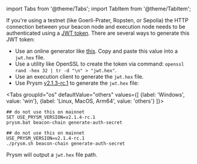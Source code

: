 import Tabs from '@theme/Tabs';
import TabItem from '@theme/TabItem';

If you're using a testnet (like Goerli-Prater, Ropsten, or Sepolia) the HTTP connection between your beacon node and execution node needs to be authenticated using a [JWT token](https://jwt.io/). There are several ways to generate this JWT token:

 - Use an online generator like [this](https://seanwasere.com/generate-random-hex/). Copy and paste this value into a `jwt.hex` file.
 - Use a utility like OpenSSL to create the token via command: `openssl rand -hex 32 | tr -d "\n" > "jwt.hex"`.
 - Use an execution client to generate the `jwt.hex` file.
 - Use Prysm [v2.1.3-rc.1](https://github.com/prysmaticlabs/prysm/releases/tag/v2.1.4-rc.1) to generate the `jwt.hex` file:

<Tabs groupId="os" defaultValue="others" values={[
    {label: 'Windows', value: 'win'},
    {label: 'Linux, MacOS, Arm64', value: 'others'}
]}>
  <TabItem value="win">

```
## do not use this on mainnet
SET USE_PRYSM_VERSION=v2.1.4-rc.1
prysm.bat beacon-chain generate-auth-secret
```
  
  </TabItem>
  <TabItem value="others">

```
## do not use this on mainnet
USE_PRYSM_VERSION=v2.1.4-rc.1
./prysm.sh beacon-chain generate-auth-secret
```

  </TabItem>
</Tabs>

Prysm will output a `jwt.hex` file path.